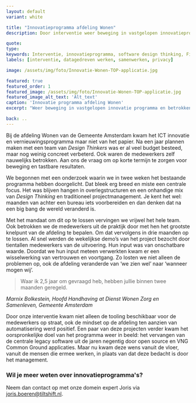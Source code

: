 ```yaml
---
layout: default
variant: white

title: "Innovatieprogramma afdeling Wonen"
description: Door interventie weer beweging in vastgelopen innovatieprogramma. Betrokken medewerkers komen uiteindelijk zelf met vraag om verandering.

quote:
type:
keywords: Interventie, innovatieprogramma, software design thinking, Fixxx
labels: [interventie, datagedreven werken, samenwerken, privacy]

image: /assets/img/foto/Innovatie-Wonen-TOP-applicatie.jpg

featured: true
featured_order: 1
featured_image: /assets/img/foto/Innovatie-Wonen-TOP-applicatie.jpg
featured_image_alt_text: 'Alt_text'
caption: 'Innovatie programma afdeling Wonen'
excerpt: "Weer beweging in vastgelopen innovatie programma en betrokken medewerkers."

back: ..
---
```

Bij de afdeling Wonen van de Gemeente Amsterdam kwam het ICT innovatie en vernieuwingsprogramma maar niet van het papier. Na een jaar plannen maken met een team van *Design Thinkers* was er al veel budget besteed, maar nog weinig concreet verbeterd. Ook waren de medewerkers zelf nauwelijks betrokken. Aan ons de vraag om op korte termijn te zorgen voor beweging en tastbare resultaten.

We begonnen met een onderzoek waarin we in twee weken het bestaande programma hebben doorgelicht. Dat bleek erg breed en miste een centrale focus. Het was blijven hangen in overlegstructuren en een onhandige mix van *Design Thinking* en traditioneel projectmanagement. Je kent het wel: maanden van achter een bureau iets voorbereiden en dan denken dat na een big bang de wereld veranderd is. 

<div class="article-image" style="background-image: url(/assets/img/foto/Interventie-met-Software-Design-Thinking-bij-Gemeente.jpg)">
    <div class="slope"></div>
    <div class="slope slope--flip"></div>
</div>

Met het mandaat om dit op te lossen vervingen we vrijwel het hele team. Ook betrokken we de medewerkers uit de praktijk door met hen het grootste knelpunt van de afdeling te bepalen. Om dat vervolgens in drie maanden op te lossen. Al snel werden de wekelijkse demo’s van het project bezocht door tientallen medewerkers van de uitvoering. Hun input was van onschatbare waarde. Doordat we hun input meteen verwerkten kwam er een wisselwerking van vertrouwen en voortgang. Zo losten we niet alleen de problemen op, ook de afdeling veranderde van ‘we zien wel’ naar ‘wanneer mogen wij’.

> Waar ik 2,5 jaar om gevraagd heb, hebben jullie binnen twee maanden geregeld.

<i>Marnix Bolkestein, Hoofd Handhaving at Dienst Wonen Zorg en Samenleven, Gemeente Amsterdam</i>

Door onze interventie kwam niet alleen de tooling beschikbaar voor de medewerkers op straat, ook de mindset op de afdeling ten aanzien van automatisering werd positief. Een paar van deze projecten verder kwam het oorspronkelijke doel van het programma weer in beeld: het vervangen van de centrale legacy software uit de jaren negentig door open source en VNG Common Ground applicaties. Maar nu kwam deze wens vanuit de vloer, vanuit de mensen die ermee werken, in plaats van dat deze bedacht is door het management.

### Wil je meer weten over innovatieprogramma's?
Neem dan contact op met onze domein expert Joris via joris.boeren@tiltshift.nl.
